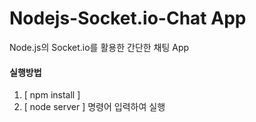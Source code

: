 # Nodejs-Socket.io-Chat App

Node.js의 Socket.io를 활용한 간단한 채팅 App

#### 실행방법
1) [ npm install ]
2) [ node server ] 명령어 입력하여 실행
